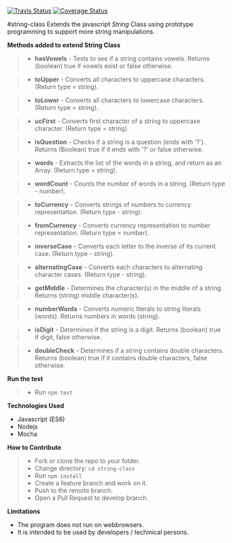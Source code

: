 [![Travis Status](https://travis-ci.org/andela-rakpan/string-class.svg?branch=develop)](https://travis-ci.org/andela-rakpan/string-class.svg?branch=develop)
[![Coverage Status](https://coveralls.io/repos/github/andela-rakpan/string-class/badge.svg?branch=develop)](https://coveralls.io/github/andela-rakpan/string-class?branch=develop)

#string-class
Extends the javascript _String_ Class using prototype programming to support more string manipulations.


**Methods added to extend String Class**

>* **hasVowels** - Tests to see if a string contains vowels. Returns (boolean) true if vowels exist or false otherwise.

>* **toUpper** - Converts all characters to uppercase characters. (Return type = string).

>* **toLower** - Converts all characters to lowercase characters. (Return type = string).

>* **ucFirst** - Converts first character of a string to uppercase character. (Return type = string).

>* **isQuestion** - Checks if a string is a question (ends with '?'). Returns (Boolean) true if it ends with '?' or false otherwise.

>* **words** - Extracts the list of the words in a string, and return as an Array. (Return type = string).

>* **wordCount** - Counts the number of words in a string. (Return type - number).

>* **toCurrency** - Converts strings of numbers to currency representation. (Return type - string).

>* **fromCurrency** - Converts currency representation to number representation. (Return type = number).

>* **inverseCase** - Converts each letter to the inverse of its current case. (Return type - string).

>* **alternatingCase** - Converts each characters to alternating character cases. (Return type - string).

>* **getMiddle** - Determines the character(s) in the middle of a string. Returns (string) middle character(s). 

>* **numberWords** - Converts numeric literals to string literals (words). Returns numbers in words (string).

>* **isDigit** - Determines if the string is a digit. Returns (boolean) true if digit, false otherwise.

>* **doubleCheck** - Determines if a string contains double characters. Returns (boolean) true if it contains double characters, false otherwise.

**Run the test**
> - Run `npm test`

**Technologies Used**
* Javascript (ES6)
* Nodejs
* Mocha

**How to Contribute**
> - Fork or clone the repo to your folder.
> - Change directory: `cd string-class`
> - Run `npm install`
> - Create a feature branch and work on it.
> - Push to the remote branch.
> - Open a Pull Request to develop branch. 

**Limitations**
* The program does not run on webbrowsers.
* It is intended to be used by developers / techinical persons.
